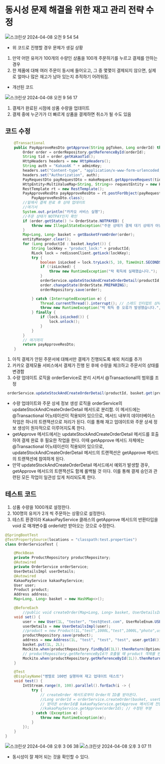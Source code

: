 # 동시성 문제 해결을 위한 재고 관리 전략 수정

![스크린샷 2024-04-08 오전 9 54 54](https://github.com/pie0902/TIL/assets/47919911/31085744-c9a3-4196-b0a5-742c1f290005)
* 위 코드로 진행할 경우 문제가 생길 상황
1. 만약 어떤 유저가 100개의 수량인 상품을 100개 주문하기를 누르고 결제를 안하는 경우
2. 한 제품에 대해 여러 주문이 동시에 들어오고, 그 중 몇몇이 결제되지 않으면, 실제로 얼마나 많은 재고가 남아 있는지 추적하기 어려워짐.

* 개선된 코드<br>

![스크린샷 2024-04-08 오전 9 56 17](https://github.com/pie0902/TIL/assets/47919911/17fa4b89-f6fc-4afd-aff9-f6da65791eb5)

1. 결제가 완료된 시점에 상품 수량을 업데이트
2. 결제 중에 누군가가 더 빠르게 상품을 결제하면 취소가 될 수도 있음

## 코드 수정
```java
    @Transactional
    public PayApproveResDto getApprove(String pgToken, Long orderId) throws Exception {
        Order order = orderRepository.getReferenceById(orderId);
        String tid = order.getKakaoTid();
        HttpHeaders headers = new HttpHeaders();
        String auth = "KakaoAK " + adminKey;
        headers.set("Content-type", "application/x-www-form-urlencoded;charset=utf-8");
        headers.set("Authorization", auth);
        PayRequestDto payRequestDto = makeRequest.getApproveRequest(tid, pgToken);
        HttpEntity<MultiValueMap<String, String>> requestEntity = new HttpEntity<>(payRequestDto.getMap(), headers);
        RestTemplate rt = new RestTemplate();
        PayApproveResDto payApproveResDto = rt.postForObject(payRequestDto.getUrl(), requestEntity,
            PayApproveResDto.class);
        //밑에서 결제 완료 후 상태 업데이트
        //여기서
        System.out.println("카카오 서비스 실행");
        //주문 상태가 NOTPAY인지 확인
        if (order.getState() != OrderState.NOTPAYED) {
            throw new IllegalStateException("주문 상태가 결제 대기 상태가 아닙니다.");
        }
        Map<Long, Long> basket = getBasketFromOrder(order);
        entityManager.clear();
        for (Long productId : basket.keySet()) {
            String lockKey = "product_lock:" + productId;
            RLock lock = redissonClient.getLock(lockKey);
            try {
                boolean isLocked = lock.tryLock(5, 10, TimeUnit.SECONDS);
                if (!isLocked) {
                    throw new RuntimeException("락 획득에 실패했습니다.");
                }
                orderService.updateStockAndCreateOrderDetail(productId, basket.get(productId));
                order.changeState(OrderState.PREPARING);
                orderRepository.save(order);

            } catch (InterruptedException e) {
                Thread.currentThread().interrupt(); // 스레드 인터럽트 상태 재설정
                throw new RuntimeException("락 획득 중 오류가 발생했습니다.", e);
            } finally {
                if (lock.isLocked()) {
                    lock.unlock();
                }
            }
        }
        // 여기까지
        return payApproveResDto;
    }
```
1. 아직 결제가 안된 주문서에 대해서만 결제가 진행되도록 예외 처리를 추가
2. 카카오 결제모듈 서비스에서 결제가 진행 된 후에 수량을 체크하고 주문서의 상태를 변경함
3. 수량 업데이트 로직을 orderService로 분리 시켜서 @Transactional의 범위를 조정
```java
 orderService.updateStockAndCreateOrderDetail(productId, basket.get(productId));
```
* 수량 업데이트와 주문 상세 정보 생성 로직을 orderService의 updateStockAndCreateOrderDetail 메서드로 분리함. 이 메서드에는 @Transactional 어노테이션이 적용되어 있으므로, 메서드 내부의 데이터베이스 작업은 하나의 트랜잭션으로 처리가 된다. 이를 통해 재고 업데이트와 주문 상세 정보 생성이 원자적으로 이루어지도록 한다.
* getApprove 메서드에서는 updateStockAndCreateOrderDetail 메서드를 호출하여 결제 완료 후 필요한 작업을 한다. 이때 getApprove 메서드 자체에는 @Transactional 어노테이션이 적용되어 있으므로, updateStockAndCreateOrderDetail 메서드의 트랜잭션은 getApprove 메서드의 트랜잭션에 참여하게 된다.
* 만약 updateStockAndCreateOrderDetail 메서드에서 예외가 발생할 경우, getApprove 메서드의 트랜잭션도 함께 롤백될 것 이다. 이를 통해 결제 승인과 관련된 모든 작업이 일관성 있게 처리되도록 한다.

## 테스트 코드
1. 상품 수량을 1000개로 설정한다.
2. 100명의 유저가 2개 씩 주문하는 상황으로 설정한다.
3. 테스트 환경이라 KakaoPayService 클래스의 getApprove 메서드의 반환타입을 void 로 매개변수를 orderId만 받아오는 것으로 수정한다.
```java
@SpringBootTest
@TestPropertySource(locations = "classpath:test.properties")
class OrderServiceTest {

    @MockBean
    private ProductRepository productRepository;
    @Autowired
    private OrderService orderService;
    UserDetailsImpl userDetails;
    @Autowired
    KakaoPayService kakaoPayService;
    User user;
    Product product;
    Address address;
    Map<Long, Long> basket = new HashMap<>();

    @BeforeEach
        //public void createOrder(Map<Long, Long> basket, UserDetailsImpl userDetails, Long addressId)
    void set() {
        user = new User(1L, "tester", "test@test.com", UserRoleEnum.USER);
        userDetails = new UserDetailsImpl(user);
        //product = new Product(1L,"test",1000L,"test",1000L,"photo",user.getId());
        productRepository.save(product);
        address = new Address(1L, "test", "test", "test", user.getId());
        basket.put(1L, 2L);
        Mockito.when(productRepository.findById(1L)).thenReturn(Optional.of(product));
        // productRepository.getReferenceById가 호출될 때 product 객체를 반환하도록 설정
        Mockito.when(productRepository.getReferenceById(1L)).thenReturn(product);
    }

    @Test
    @DisplayName("병렬로 100번 실행하여 재고 업데이트 테스트")
    void test() {
        IntStream.range(0, 100).parallel().forEach(i -> {
            try {
                // createOrder 메서드로부터 Order의 ID를 받아온다.
                //Long orderId = orderService.createOrder(basket, userDetails, address.getId());
                // 받아온 orderId를 kakaoPayService.getApprove 메서드에 전달
                //kakaoPayService.getApprove(orderId); // 수정된 부분
            } catch (Exception e) {
                throw new RuntimeException(e);
            }
        });
    }
}

```
![스크린샷 2024-04-08 오후 3 06 38](https://github.com/pie0902/TIL/assets/47919911/debdba13-5795-48f7-9f85-f90166ceb726)
![스크린샷 2024-04-08 오후 3 07 11](https://github.com/pie0902/TIL/assets/47919911/1ea1f94d-502f-457b-b12a-caab44d7b80e)

* 동시성이 잘 제어 되는 것을 확인할 수 있다.
